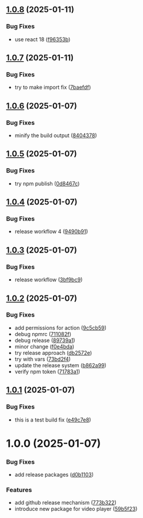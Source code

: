 ## [1.0.8](https://github.com/Krishnajha25/video-player-pro/compare/v1.0.7...v1.0.8) (2025-01-11)


### Bug Fixes

* use react 18 ([f96353b](https://github.com/Krishnajha25/video-player-pro/commit/f96353b872d1d29e6ce5daf4d5b625c9d8b8cab0))

## [1.0.7](https://github.com/Krishnajha25/video-player-pro/compare/v1.0.6...v1.0.7) (2025-01-11)


### Bug Fixes

* try to make import fix ([7baefdf](https://github.com/Krishnajha25/video-player-pro/commit/7baefdf99a78f2b083a011fa03b7915ab0318476))

## [1.0.6](https://github.com/Krishnajha25/video-player-pro/compare/v1.0.5...v1.0.6) (2025-01-07)


### Bug Fixes

* minify the build output ([8404378](https://github.com/Krishnajha25/video-player-pro/commit/8404378454eb6ec4150f1b0c86eb997bc6e13ec5))

## [1.0.5](https://github.com/Krishnajha25/video-player-pro/compare/v1.0.4...v1.0.5) (2025-01-07)


### Bug Fixes

* try npm publish ([0d8467c](https://github.com/Krishnajha25/video-player-pro/commit/0d8467cd5d2ef83d140433987c24198489b4612c))

## [1.0.4](https://github.com/Krishnajha25/video-player-pro/compare/v1.0.3...v1.0.4) (2025-01-07)


### Bug Fixes

* release workflow 4 ([9490b91](https://github.com/Krishnajha25/video-player-pro/commit/9490b91e8eff589af5c1a46d34d9e167f0dccd5b))

## [1.0.3](https://github.com/Krishnajha25/video-player-pro/compare/v1.0.2...v1.0.3) (2025-01-07)


### Bug Fixes

* release workflow ([3bf9bc9](https://github.com/Krishnajha25/video-player-pro/commit/3bf9bc9d66212d8a88d12b10c01d6fc4f04d8d42))

## [1.0.2](https://github.com/Krishnajha25/video-player-pro/compare/v1.0.1...v1.0.2) (2025-01-07)


### Bug Fixes

* add permissions for action ([9c5cb59](https://github.com/Krishnajha25/video-player-pro/commit/9c5cb594679b3f0242561657df3132c99ba78cf6))
* debug npmrc ([711082f](https://github.com/Krishnajha25/video-player-pro/commit/711082fc612bc538fc636189b47c192f39cc0c44))
* debug release ([89739a1](https://github.com/Krishnajha25/video-player-pro/commit/89739a1b4311e225236d07d77e9ce8c953647004))
* minor change ([f0e4bda](https://github.com/Krishnajha25/video-player-pro/commit/f0e4bda56614b884ba202b773d40c83216ccf3c1))
* try release approach ([db2572e](https://github.com/Krishnajha25/video-player-pro/commit/db2572e889b3e3a223bb49c73231ab003f6c7dd1))
* try with vars ([73bd2f4](https://github.com/Krishnajha25/video-player-pro/commit/73bd2f44e7880445305373f22fec8d8345b6912f))
* update the release system ([b862a99](https://github.com/Krishnajha25/video-player-pro/commit/b862a9977d4f6287a768b58bf5fbee64a0a4c570))
* verify npm token ([71783a1](https://github.com/Krishnajha25/video-player-pro/commit/71783a1c4fcb5efa98a2cb925bbd8047a756797b))

## [1.0.1](https://github.com/Krishnajha25/video-player-pro/compare/v1.0.0...v1.0.1) (2025-01-07)


### Bug Fixes

* this is a test build fix ([e49c7e8](https://github.com/Krishnajha25/video-player-pro/commit/e49c7e8c02e44e65902df5a5de111b439fd10415))

# 1.0.0 (2025-01-07)


### Bug Fixes

* add release packages ([d0b1103](https://github.com/Krishnajha25/video-player-pro/commit/d0b11034871e3f44cd8acbd84ca696bcf3f4843a))


### Features

* add github release mechanism ([773b322](https://github.com/Krishnajha25/video-player-pro/commit/773b32225da6a57da516380a03ef734d875f9b19))
* introduce new package for video player ([59b5f23](https://github.com/Krishnajha25/video-player-pro/commit/59b5f23c5556402ff85f51ba1c24a694ebb00803))
